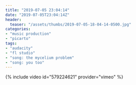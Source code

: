 ```yaml
---
title: "2019-07-05 23:04:14"
date: "2019-07-05T23:04:14Z"
header:
  teaser: "/assets/thumbs/2019-07-05-18-04-14-0500.jpg"
categories:
- "music production"
- "picarto"
tags:
- "audacity"
- "fl studio"
- "song: the mycelium problem"
- "song: you too"
---
```

{% include video id="579224621" provider="vimeo" %}

